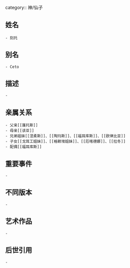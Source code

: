 category:: 神/仙子
## 姓名
	- 刻托
## 别名
	- Ceto
## 描述
	-
## 亲属关系
	- 父亲[[蓬托斯]]
	- 母亲[[该亚]]
	- 兄弟姐妹[[涅柔斯]]、[[陶玛斯]]、[[福耳库斯]]、[[欧律比亚]]
	- 子女[[戈耳工姐妹]]、[[格赖埃姐妹]]、[[厄喀德娜]]、[[拉冬]]
	- 配偶[[福耳库斯]]
## 重要事件
	-
## 不同版本
	-
## 艺术作品
	-
## 后世引用
	-
